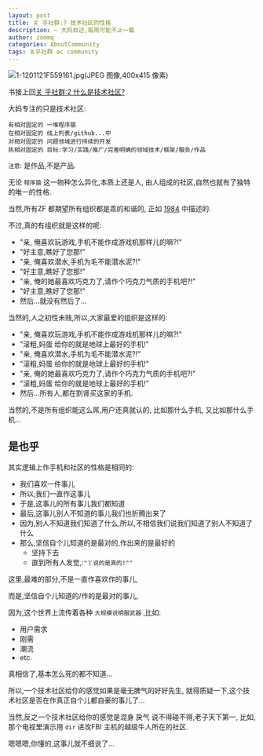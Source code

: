 ```yaml
---
layout: post
title: 关 乎社群:7 技术社区的性格
description: ~ 大妈自述,每周可能不止一篇
author: zoomq
categories: AboutCommunity
tags: 关乎社群 ac community
---
```


![1-1201121F559161.jpg(JPEG 图像,400x415 像素)](http://www.soulv.com/ztimg/allimg/120112/1-1201121F559161.jpg)

书接上回[关 乎社群:2 什么是技术社区?](http://devrel.info/2014-02/ac2-tech-community/)

大妈专注的只是技术社区:

    有相对固定的 一堆程序猿
    在相对固定的 线上列表/github...中
    对相对固定的 问题领域进行持续的开发
    执相对固定的 目标:学习/实践/推广/完善明确的领域技术/框架/服务/作品

`注意`: 是作品,不是产品.

无论 `程序猿` 这一物种怎么异化,本质上还是人,
由人组成的社区,自然也就有了独特的唯一的性格.

<!--more-->


当然,所有ZF 都期望所有组织都是乖的和谐的,
正如 [1984](http://zh.wikipedia.org/zh-cn/1984) 中描述的.

不过,真的有组织就是这样的呢:

- "亲, 俺喜欢玩游戏,手机不能作成游戏机那样儿的嘛?!"
- "好主意,瞧好了您那!"
- "亲, 俺喜欢潜水,手机为毛不能潜水泥?!"
- "好主意,瞧好了您那!"
- "亲, 俺的她最喜欢巧克力了,请作个巧克力气质的手机吧?!"
- "好主意,瞧好了您那!"
- 然后...就没有然后了...

当然的,人之初性未贱,所以,大家最爱的组织是这样的:

- "亲, 俺喜欢玩游戏,手机不能作成游戏机那样儿的嘛?!"
- "滚粗,妈蛋 给你的就是地球上最好的手机!"
- "亲, 俺喜欢潜水,手机为毛不能潜水泥?!"
- "滚粗,妈蛋 给你的就是地球上最好的手机!"
- "亲, 俺的她最喜欢巧克力了,请作个巧克力气质的手机吧?!"
- "滚粗,妈蛋 给你的就是地球上最好的手机!"
- 然后...所有人,都在割肾买这家的手机.

当然的,不是所有组织能这么屌,用户还真就认的,
比如那什么手机,
又比如那什么手机...

## 是也乎

其实逻辑上作手机和社区的性格是相同的:

- 我们喜欢一件事儿
- 所以,我们一直作这事儿
- 于是,这事儿的所有事儿我们都知道
- 最后,这事儿别人不知道的事儿我们也折腾出来了
- 因为,别人不知道我们知道了什么,所以,不相信我们说我们知道了别人不知道了什么
- 那么,坚信自个儿知道的是最对的,作出来的是最好的
    - 坚持下去
    - 直到所有人发觉,:`"丫说的是真的!""`


这里,最难的部分,不是一直作喜欢作的事儿,

而是,坚信自个儿知道的/作的是最对的事儿,

因为,这个世界上流传着各种 `大规模说明服武器` ,比如:

- 用户需求
- 刚需
- 潮流
- etc.

真相信了,基本怎么死的都不知道...

所以,一个技术社区给你的感觉如果是毫无脾气的好好先生,
就得质疑一下,这个技术社区是否在作真正自个儿都自豪的事儿了...

当然,反之一个技术社区给你的感觉是混身 戾气 说不得碰不得,老子天下第一,
比如,那个电视里演示用 `dir` 进攻FBI 主机的越级牛人所在的社区.

嗯嗯嗯,你懂的,这事儿就不细说了...




